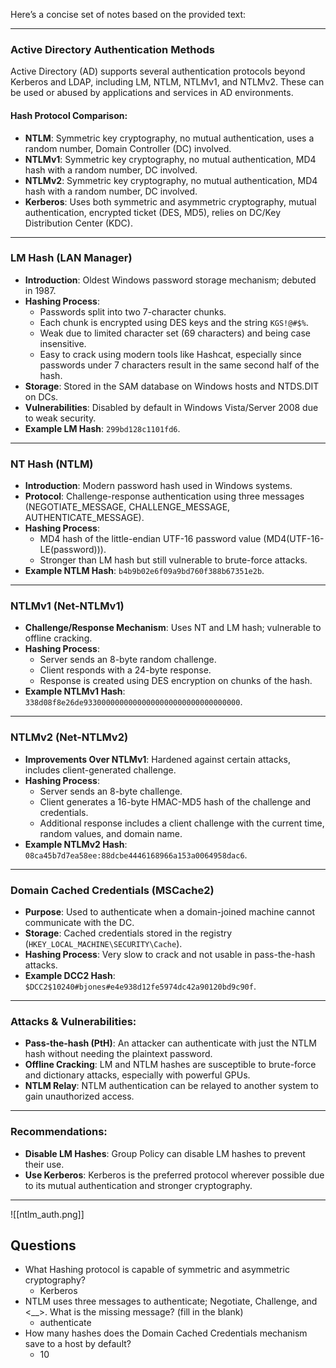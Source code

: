 Here’s a concise set of notes based on the provided text:

---

### Active Directory Authentication Methods

Active Directory (AD) supports several authentication protocols beyond Kerberos and LDAP, including LM, NTLM, NTLMv1, and NTLMv2. These can be used or abused by applications and services in AD environments.

#### **Hash Protocol Comparison**:
- **NTLM**: Symmetric key cryptography, no mutual authentication, uses a random number, Domain Controller (DC) involved.
- **NTLMv1**: Symmetric key cryptography, no mutual authentication, MD4 hash with a random number, DC involved.
- **NTLMv2**: Symmetric key cryptography, no mutual authentication, MD4 hash with a random number, DC involved.
- **Kerberos**: Uses both symmetric and asymmetric cryptography, mutual authentication, encrypted ticket (DES, MD5), relies on DC/Key Distribution Center (KDC).

---

### **LM Hash (LAN Manager)**
- **Introduction**: Oldest Windows password storage mechanism; debuted in 1987.
- **Hashing Process**: 
  - Passwords split into two 7-character chunks.
  - Each chunk is encrypted using DES keys and the string `KGS!@#$%`.
  - Weak due to limited character set (69 characters) and being case insensitive.
  - Easy to crack using modern tools like Hashcat, especially since passwords under 7 characters result in the same second half of the hash.
- **Storage**: Stored in the SAM database on Windows hosts and NTDS.DIT on DCs.
- **Vulnerabilities**: Disabled by default in Windows Vista/Server 2008 due to weak security.
- **Example LM Hash**: `299bd128c1101fd6`.

---

### **NT Hash (NTLM)**
- **Introduction**: Modern password hash used in Windows systems.
- **Protocol**: Challenge-response authentication using three messages (NEGOTIATE_MESSAGE, CHALLENGE_MESSAGE, AUTHENTICATE_MESSAGE).
- **Hashing Process**: 
  - MD4 hash of the little-endian UTF-16 password value (MD4(UTF-16-LE(password))).
  - Stronger than LM hash but still vulnerable to brute-force attacks.
- **Example NTLM Hash**: `b4b9b02e6f09a9bd760f388b67351e2b`.

---

### **NTLMv1 (Net-NTLMv1)**
- **Challenge/Response Mechanism**: Uses NT and LM hash; vulnerable to offline cracking.
- **Hashing Process**: 
  - Server sends an 8-byte random challenge.
  - Client responds with a 24-byte response.
  - Response is created using DES encryption on chunks of the hash.
- **Example NTLMv1 Hash**: `338d08f8e26de93300000000000000000000000000000000`.

---

### **NTLMv2 (Net-NTLMv2)**
- **Improvements Over NTLMv1**: Hardened against certain attacks, includes client-generated challenge.
- **Hashing Process**:
  - Server sends an 8-byte challenge.
  - Client generates a 16-byte HMAC-MD5 hash of the challenge and credentials.
  - Additional response includes a client challenge with the current time, random values, and domain name.
- **Example NTLMv2 Hash**: `08ca45b7d7ea58ee:88dcbe4446168966a153a0064958dac6`.

---

### **Domain Cached Credentials (MSCache2)**
- **Purpose**: Used to authenticate when a domain-joined machine cannot communicate with the DC.
- **Storage**: Cached credentials stored in the registry (`HKEY_LOCAL_MACHINE\SECURITY\Cache`).
- **Hashing Process**: Very slow to crack and not usable in pass-the-hash attacks.
- **Example DCC2 Hash**: `$DCC2$10240#bjones#e4e938d12fe5974dc42a90120bd9c90f`.

---

### **Attacks & Vulnerabilities**:
- **Pass-the-hash (PtH)**: An attacker can authenticate with just the NTLM hash without needing the plaintext password.
- **Offline Cracking**: LM and NTLM hashes are susceptible to brute-force and dictionary attacks, especially with powerful GPUs.
- **NTLM Relay**: NTLM authentication can be relayed to another system to gain unauthorized access.

---

### **Recommendations**:
- **Disable LM Hashes**: Group Policy can disable LM hashes to prevent their use.
- **Use Kerberos**: Kerberos is the preferred protocol wherever possible due to its mutual authentication and stronger cryptography.

---


![[ntlm_auth.png]]


## Questions
- What Hashing protocol is capable of symmetric and asymmetric cryptography?
	- Kerberos
- NTLM uses three messages to authenticate; Negotiate, Challenge, and <__>. What is the missing message? (fill in the blank)
	- authenticate
- How many hashes does the Domain Cached Credentials mechanism save to a host by default?
	- 10